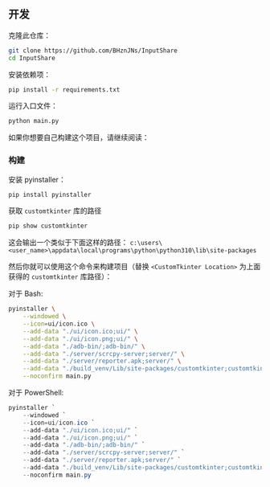 ## 开发

克隆此仓库：

```bash
git clone https://github.com/BHznJNs/InputShare
cd InputShare
```

安装依赖项：

```bash
pip install -r requirements.txt
```

运行入口文件：

```bash
python main.py
```

如果你想要自己构建这个项目，请继续阅读：

### 构建

安装 pyinstaller：

```bash
pip install pyinstaller
```

获取 `customtkinter` 库的路径

```bash
pip show customtkinter
```

这会输出一个类似于下面这样的路径： `c:\users\<user_name>\appdata\local\programs\python\python310\lib\site-packages`

然后你就可以使用这个命令来构建项目（替换 `<CustomTkinter Location>` 为上面获得的 `customtkinter` 库路径）：

对于 Bash:
```bash
pyinstaller \
    --windowed \
    --icon=ui/icon.ico \
    --add-data "./ui/icon.ico;ui/" \
    --add-data "./ui/icon.png;ui/" \
    --add-data "./adb-bin/;adb-bin/" \
    --add-data "./server/scrcpy-server;server/" \
    --add-data "./server/reporter.apk;server/" \
    --add-data "./build_venv/Lib/site-packages/customtkinter;customtkinter/" \
    --noconfirm main.py
```

对于 PowerShell:
```powershell
pyinstaller `
    --windowed `
    --icon=ui/icon.ico `
    --add-data "./ui/icon.ico;ui/" `
    --add-data "./ui/icon.png;ui/" `
    --add-data "./adb-bin/;adb-bin/" `
    --add-data "./server/scrcpy-server;server/" `
    --add-data "./server/reporter.apk;server/" `
    --add-data "./build_venv/Lib/site-packages/customtkinter;customtkinter/" `
    --noconfirm main.py
```
